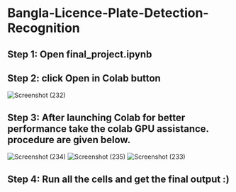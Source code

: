 # Bangla-Licence-Plate-Detection-Recognition
## Step 1: Open final_project.ipynb 
## Step 2: click Open in Colab button
![Screenshot (232)](https://user-images.githubusercontent.com/20822323/98468973-1bb69c80-2207-11eb-8b00-b1ee02991bd0.png)
## Step 3: After launching Colab for better performance take the colab GPU assistance. procedure are given below.
![Screenshot (234)](https://user-images.githubusercontent.com/20822323/98469110-eeb6b980-2207-11eb-937c-f592aab431d8.png)
![Screenshot (235)](https://user-images.githubusercontent.com/20822323/98469111-efe7e680-2207-11eb-9fc9-670f437c00dd.png)
![Screenshot (233)](https://user-images.githubusercontent.com/20822323/98469106-ececf600-2207-11eb-8f9d-6d51888b2219.png)
## Step 4: Run all the cells and get the final output :)

